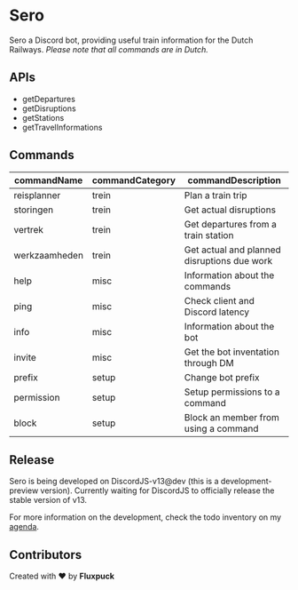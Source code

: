 # Sero
Sero a Discord bot, providing useful train information for the Dutch Railways.
*Please note that all commands are in Dutch.*

## APIs
* getDepartures
* getDisruptions
* getStations
* getTravelInformations

## Commands
| commandName | commandCategory | commandDescription |
| ------------- | ------------- | ------------- |
| reisplanner | trein | Plan a train trip |
| storingen | trein | Get actual disruptions |
| vertrek | trein | Get departures from a train station |
| werkzaamheden | trein | Get actual and planned disruptions due work |
| help | misc | Information about the commands | 
| ping | misc | Check client and Discord latency |
| info | misc | Information about the bot |
| invite | misc | Get the bot inventation through DM |
| prefix | setup | Change bot prefix |
| permission | setup | Setup permissions to a command |
| block | setup | Block an member from using a command |

## Release
Sero is being developed on DiscordJS-v13@dev (this is a development-preview version).
Currently waiting for DiscordJS to officially release the stable version of v13. 

For more information on the development, check the todo inventory on my [agenda](https://github.com/Fluxpuck/Sero/blob/sero-v4/discordJS-v13/Agenda.md).

## Contributors
Created with ❤ by **Fluxpuck**
